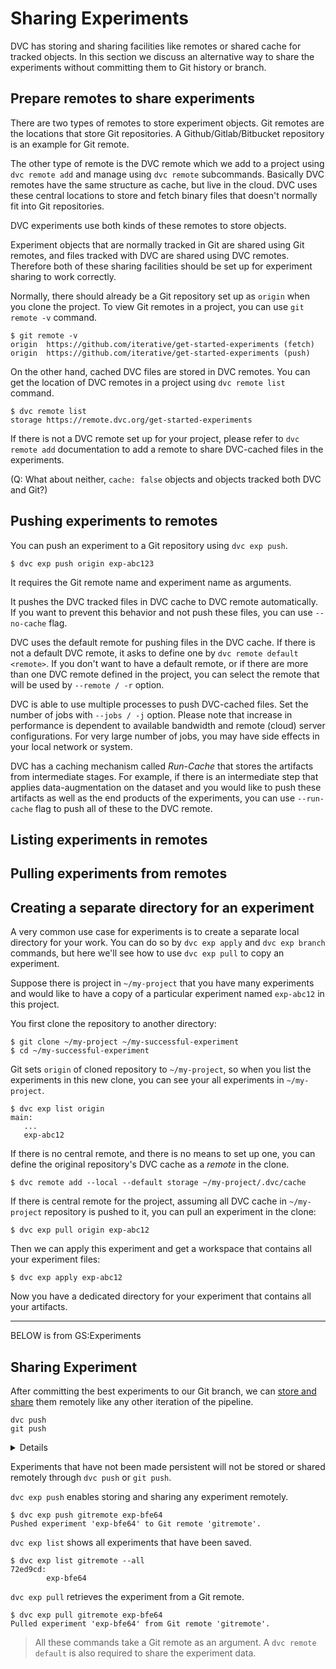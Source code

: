 # Sharing Experiments

DVC has storing and sharing facilities like remotes or shared cache for tracked
objects. In this section we discuss an alternative way to share the experiments
without committing them to Git history or branch.

## Prepare remotes to share experiments

There are two types of remotes to store experiment objects. Git remotes are the
locations that store Git repositories. A Github/Gitlab/Bitbucket repository is
an example for Git remote.

The other type of remote is the DVC remote which we add to a project using
`dvc remote add` and manage using `dvc remote` subcommands. Basically DVC
remotes have the same structure as <abbr>cache</abbr>, but live in the cloud.
DVC uses these central locations to store and fetch binary files that doesn't
normally fit into Git repositories.

DVC experiments use both kinds of these remotes to store objects.

Experiment objects that are normally tracked in Git are shared using Git
remotes, and files tracked with DVC are shared using DVC remotes. Therefore both
of these sharing facilities should be set up for experiment sharing to work
correctly.

Normally, there should already be a Git repository set up as `origin` when you
clone the project. To view Git remotes in a project, you can use `git remote -v`
command.

```dvc
$ git remote -v
origin  https://github.com/iterative/get-started-experiments (fetch)
origin  https://github.com/iterative/get-started-experiments (push)
```

On the other hand, cached DVC files are stored in DVC remotes. You can get the
location of DVC remotes in a project using `dvc remote list` command.

```dvc
$ dvc remote list
storage https://remote.dvc.org/get-started-experiments
```

If there is not a DVC remote set up for your project, please refer to
`dvc remote add` documentation to add a remote to share DVC-cached files in the
experiments.

(Q: What about neither, `cache: false` objects and objects tracked both DVC and
Git?)

## Pushing experiments to remotes

You can push an experiment to a Git repository using `dvc exp push`.

```dvc
$ dvc exp push origin exp-abc123
```

It requires the Git remote name and experiment name as arguments.

It pushes the DVC tracked files in DVC cache to DVC remote automatically. If you
want to prevent this behavior and not push these files, you can use `--no-cache`
flag.

DVC uses the default remote for pushing files in the DVC cache. If there is not
a default DVC remote, it asks to define one by `dvc remote default <remote>`. If
you don't want to have a default remote, or if there are more than one DVC
remote defined in the project, you can select the remote that will be used by
`--remote / -r` option.

DVC is able to use multiple processes to push DVC-cached files. Set the number
of jobs with `--jobs / -j` option. Please note that increase in performance is
dependent to available bandwidth and remote (cloud) server configurations. For
very large number of jobs, you may have side effects in your local network or
system.

DVC has a caching mechanism called _Run-Cache_ that stores the artifacts from
intermediate stages. For example, if there is an intermediate step that applies
data-augmentation on the dataset and you would like to push these artifacts as
well as the end products of the experiments, you can use `--run-cache` flag to
push all of these to the DVC remote.

## Listing experiments in remotes

## Pulling experiments from remotes

## Creating a separate directory for an experiment

A very common use case for experiments is to create a separate local directory
for your work. You can do so by `dvc exp apply` and `dvc exp branch` commands,
but here we'll see how to use `dvc exp pull` to copy an experiment.

Suppose there is project in `~/my-project` that you have many experiments and
would like to have a copy of a particular experiment named `exp-abc12` in this
project.

You first clone the repository to another directory:

```dvc
$ git clone ~/my-project ~/my-successful-experiment
$ cd ~/my-successful-experiment
```

Git sets `origin` of cloned repository to `~/my-project`, so when you list the
experiments in this new clone, you can see your all experiments in
`~/my-project`.

```dvc
$ dvc exp list origin
main:
   ...
   exp-abc12
```

If there is no central remote, and there is no means to set up one, you can
define the original repository's DVC cache as a _remote_ in the clone.

```dvc
$ dvc remote add --local --default storage ~/my-project/.dvc/cache
```

If there is central remote for the project, assuming all DVC cache in
`~/my-project` repository is pushed to it, you can pull an experiment in the
clone:

```dvc
$ dvc exp pull origin exp-abc12
```

Then we can apply this experiment and get a workspace that contains all your
experiment files:

```dvc
$ dvc exp apply exp-abc12
```

Now you have a dedicated directory for your experiment that contains all your
artifacts.

---

BELOW is from GS:Experiments

## Sharing Experiment

After committing the best experiments to our Git branch, we can
[store and share](/doc/start/data-and-model-versioning#storing-and-sharing) them
remotely like any other iteration of the pipeline.

```dvc
dvc push
git push
```

<details>

### 💡 Important information on storing experiments remotely.

The commands in this section require both a `dvc remote default` and a
[Git remote](https://git-scm.com/book/en/v2/Git-Basics-Working-with-Remotes). A
DVC remote stores the experiment data, and a Git remote stores the code,
parameters, and other metadata associated with the experiment. DVC supports
various types of remote storage (local file system, SSH, Amazon S3, Google Cloud
Storage, HTTP, HDFS, etc.). The Git remote is often a central Git server
(GitHub, GitLab, BitBucket, etc.).

</details>

Experiments that have not been made persistent will not be stored or shared
remotely through `dvc push` or `git push`.

`dvc exp push` enables storing and sharing any experiment remotely.

```dvc
$ dvc exp push gitremote exp-bfe64
Pushed experiment 'exp-bfe64' to Git remote 'gitremote'.
```

`dvc exp list` shows all experiments that have been saved.

```dvc
$ dvc exp list gitremote --all
72ed9cd:
        exp-bfe64
```

`dvc exp pull` retrieves the experiment from a Git remote.

```dvc
$ dvc exp pull gitremote exp-bfe64
Pulled experiment 'exp-bfe64' from Git remote 'gitremote'.
```

> All these commands take a Git remote as an argument. A `dvc remote default` is
> also required to share the experiment data.

